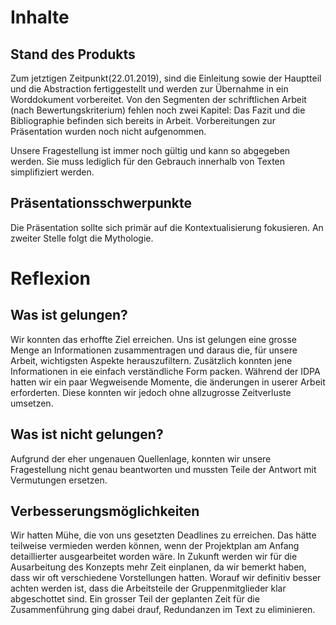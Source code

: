 # Inhalte
## Stand des Produkts
Zum jetztigen Zeitpunkt(22.01.2019), sind die Einleitung sowie der Hauptteil und die Abstraction fertiggestellt und werden zur Übernahme in ein Worddokument vorbereitet.
Von den Segmenten der schriftlichen Arbeit (nach Bewertungskriterium) fehlen noch zwei Kapitel: Das Fazit und die Bibliographie befinden sich bereits in Arbeit.
Vorbereitungen zur Präsentation wurden noch nicht aufgenommen.

Unsere Fragestellung ist immer noch gültig und kann so abgegeben werden. Sie muss lediglich für den Gebrauch innerhalb von Texten simplifiziert werden.

## Präsentationsschwerpunkte
Die Präsentation sollte sich primär auf die Kontextualisierung fokusieren. An zweiter Stelle folgt die Mythologie.  

# Reflexion

## Was ist gelungen?
Wir konnten das erhoffte Ziel erreichen.
Uns ist gelungen eine grosse Menge an Informationen zusammentragen und daraus die, für unsere Arbeit, wichtigsten Aspekte herauszufiltern. Zusätzlich konnten jene Informationen in eie einfach verständliche Form packen. 
Während der IDPA hatten wir ein paar Wegweisende Momente, die änderungen in userer Arbeit erforderten. Diese konnten wir jedoch ohne allzugrosse Zeitverluste umsetzen.

## Was ist nicht gelungen?
Aufgrund der eher ungenauen Quellenlage, konnten wir unsere Fragestellung nicht genau beantworten und mussten Teile der Antwort mit Vermutungen ersetzen.

## Verbesserungsmöglichkeiten
Wir hatten Mühe, die von uns gesetzten Deadlines zu erreichen. Das hätte teilweise vermieden werden können, wenn der Projektplan am Anfang detaillierter ausgearbeitet worden wäre.
In Zukunft werden wir für die Ausarbeitung des Konzepts mehr Zeit einplanen, da wir bemerkt haben, dass wir oft verschiedene Vorstellungen hatten.
Worauf wir definitiv besser achten werden ist, dass die Arbeitsteile der Gruppenmitglieder klar abgeschottet sind. Ein grosser Teil der geplanten Zeit für die Zusammenführung ging dabei drauf, Redundanzen im Text zu eliminieren.

